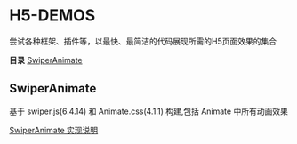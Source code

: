 # H5-DEMOS

尝试各种框架、插件等，以最快、最简洁的代码展现所需的H5页面效果的集合

**目录**
[SwiperAnimate](#swiperanimate)


<h2 id="swiperanimate">SwiperAnimate</h2>

基于 swiper.js(6.4.14) 和 Animate.css(4.1.1) 构建,包括 Animate 中所有动画效果

[SwiperAnimate 实现说明](https://blog.csdn.net/u011974819/article/details/113881362)


